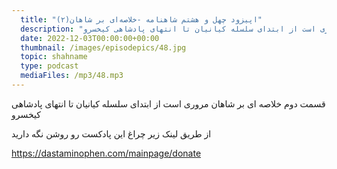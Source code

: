 ```yaml
---
  title: "اپیزود چهل و هشتم شاهنامه -خلاصه‌ای بر شاهان(۲)"
  description: "قسمت دوم خلاصه ای بر شاهان مروری است از ابتدای سلسله کیانیان تا انتهای پادشاهی کیخسرو"
  date: 2022-12-03T00:00:00+00:00
  thumbnail: /images/episodepics/48.jpg
  topic: shahname
  type: podcast
  mediaFiles: /mp3/48.mp3
---
```


قسمت دوم خلاصه ای بر شاهان مروری است از ابتدای سلسله کیانیان تا انتهای پادشاهی کیخسرو

از طریق لینک زیر چراغ این پادکست رو روشن نگه دارید

https://dastaminophen.com/mainpage/donate